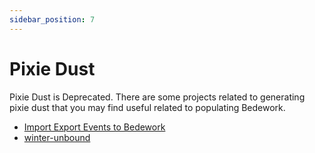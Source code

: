 ```yaml
---
sidebar_position: 7
---
```


# Pixie Dust

Pixie Dust is Deprecated. There are some projects related to generating pixie dust that you may find useful related to populating Bedework.
- [Import Export Events to Bedework](https://github.com/Nashville-Public-Library/Import-Export-Events-to-Bedework)
- [winter-unbound](https://github.com/kyletcook/winter-unbound)